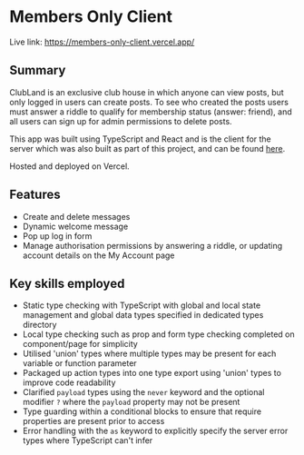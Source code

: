 # Members Only Client

Live link: https://members-only-client.vercel.app/

## Summary

ClubLand is an exclusive club house in which anyone can view posts, but only logged in users can create posts. To see who created the posts users must answer a riddle to qualify for membership status (answer: friend), and all users can sign up for admin permissions to delete posts.

This app was built using TypeScript and React and is the client for the server which was also built as part of this project, and can be found [here](https://github.com/Barrymoonshine/members-only).

Hosted and deployed on Vercel.

## Features

- Create and delete messages
- Dynamic welcome message
- Pop up log in form
- Manage authorisation permissions by answering a riddle, or updating account details on the My Account page

## Key skills employed

- Static type checking with TypeScript with global and local state management and global data types specified in dedicated types directory
- Local type checking such as prop and form type checking completed on component/page for simplicity
- Utilised 'union' types where multiple types may be present for each variable or function parameter
- Packaged up action types into one type export using 'union' types to improve code readability
- Clarified `payload` types using the `never` keyword and the optional modifier `?` where the `payload` property may not be present
- Type guarding within a conditional blocks to ensure that require properties are present prior to access
- Error handling with the `as` keyword to explicitly specify the server error types where TypeScript can't infer
